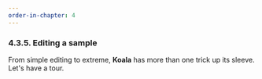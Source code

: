 ```yaml
---
order-in-chapter: 4
---
```


### 4.3.5. Editing a sample

From simple editing to extreme, **Koala** has more than one trick up its sleeve. Let's have a tour.
